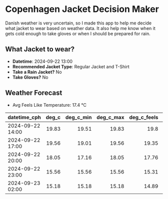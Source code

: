 
# Copenhagen Jacket Decision Maker

Danish weather is very uncertain, so I made this app to help me decide what jacket to wear based on weather data. 
It also help me know when it gets cold enough to take gloves or when I should be prepared for rain.

## What Jacket to wear?

- **Datetime**: 2024-09-22 13:00
- **Recommended Jacket Type**: Regular Jacket and T-Shirt
- **Take a Rain Jacket?** No
- **Take Gloves?** No

## Weather Forecast
- Avg Feels Like Temperature: 17.4 °C

| datetime_cph     |   deg_c |   deg_c_min |   deg_c_max |   deg_c_feels | weather   | wind   | rain   |
|:-----------------|--------:|------------:|------------:|--------------:|:----------|:-------|:-------|
| 2024-09-22 14:00 |   19.83 |       19.51 |       19.83 |         19.8  | Clouds    | Low    | None   |
| 2024-09-22 17:00 |   19.56 |       19.01 |       19.56 |         19.35 | Clouds    | Low    | None   |
| 2024-09-22 20:00 |   18.05 |       17.16 |       18.05 |         17.76 | Clouds    | Low    | None   |
| 2024-09-22 23:00 |   15.56 |       15.56 |       15.56 |         15.31 | Clear     | Low    | None   |
| 2024-09-23 02:00 |   15.18 |       15.18 |       15.18 |         14.89 | Clear     | Low    | None   |
        